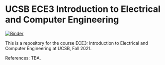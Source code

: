 # UCSB ECE3 Introduction to Electrical and Computer Engineering

[![Binder](https://mybinder.org/badge_logo.svg)](https://mybinder.org/v2/gh/ninamiolane/ucsb-ece-3/main?filepath=lectures)

This is a repository for the course ECE3: Introduction to Electrical and Computer Engineering at UCSB, Fall 2021.

References:
TBA.
